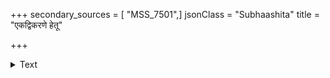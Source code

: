 +++
secondary_sources = [ "MSS_7501",]
jsonClass = "Subhaashita"
title = "एकद्विकरणे हेतू"

+++

<details><summary>Text</summary>

एकद्विकरणे हेतू महापातकपञ्चके।  
न तृणे मन्यते कोपकामौ यः पञ्च कारयन्॥
</details>
